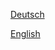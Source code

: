 
[Deutsch](/ISB-Eltern-wiki/de/index.md "Deutsch")

[English](/ISB-Eltern-wiki/en/index.de "English")
